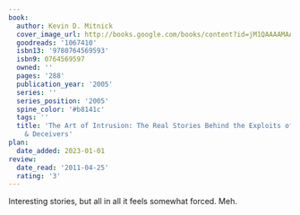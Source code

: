 ```yaml
---
book:
  author: Kevin D. Mitnick
  cover_image_url: http://books.google.com/books/content?id=jM1QAAAAMAAJ&printsec=frontcover&img=1&zoom=1&source=gbs_api
  goodreads: '1067410'
  isbn13: '9780764569593'
  isbn9: 0764569597
  owned: ''
  pages: '288'
  publication_year: '2005'
  series: ''
  series_position: '2005'
  spine_color: '#b8141c'
  tags: ''
  title: 'The Art of Intrusion: The Real Stories Behind the Exploits of Hackers, Intruders
    & Deceivers'
plan:
  date_added: 2023-01-01
review:
  date_read: '2011-04-25'
  rating: '3'
---
```


Interesting stories, but all in all it feels somewhat forced. Meh.
